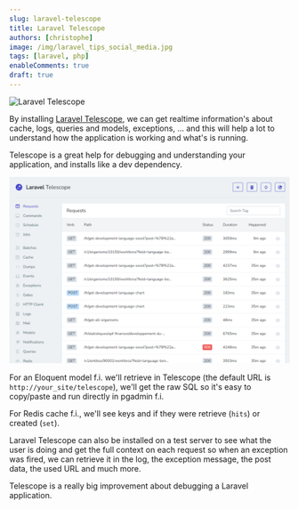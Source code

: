 ```yaml
---
slug: laravel-telescope
title: Laravel Telescope
authors: [christophe]
image: /img/laravel_tips_social_media.jpg
tags: [laravel, php]
enableComments: true
draft: true
---
```

![Laravel Telescope](/img/laravel_tips_banner.jpg)

By installing [Laravel Telescope](https://laravel.com/docs/master/telescope), we can get realtime information's about cache, logs, queries and models, exceptions, ... and this will help a lot to understand how the application is working and what's is running.

Telescope is a great help for debugging and understanding your application, and installs like a dev dependency.

<!-- truncate -->

![Dashboard](./images/telescope-dashboard.png)

For an Eloquent model f.i. we'll retrieve in Telescope (the default URL is `http://your_site/telescope`), we'll get the raw SQL so it's easy to copy/paste and run directly in pgadmin f.i.

For Redis cache f.i., we'll see keys and if they were retrieve (`hits`) or created (`set`).

Laravel Telescope can also be installed on a test server to see what the user is doing and get the full context on each request so when an exception was fired, we can retrieve it in the log, the exception message, the post data, the used URL and much more.

Telescope is a really big improvement about debugging a Laravel application.
